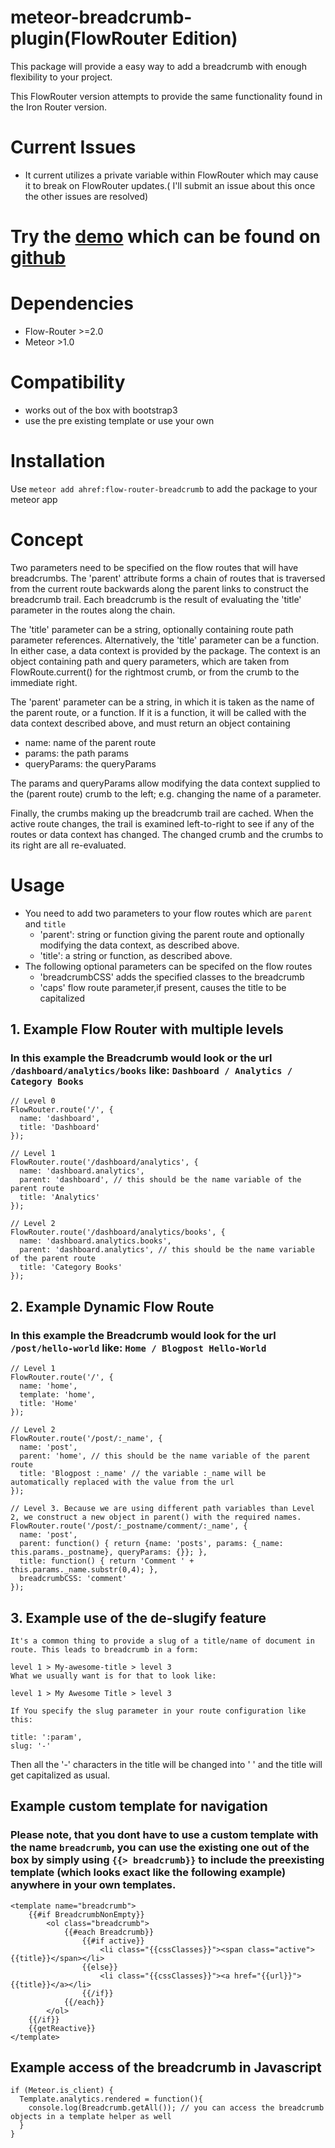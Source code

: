 meteor-breadcrumb-plugin(FlowRouter Edition)
========================

This package will provide a easy way to add a breadcrumb with enough flexibility to your project.

This FlowRouter version attempts to provide the same functionality found in the Iron Router version.

# Current Issues

* It current utilizes a private variable within FlowRouter which may cause it to break on FlowRouter updates.( I'll submit an issue about this once the other issues are resolved)

# Try the [demo](http://meteor-breadcrumb-plugin-basic-example.meteor.com) which can be found on [github](https://github.com/rfox90/meteor-breadcrumb-plugin/tree/master/examples/basic)

# Dependencies

* Flow-Router >=2.0
* Meteor >1.0

# Compatibility

* works out of the box with bootstrap3
* use the pre existing template or use your own

# Installation

Use `meteor add ahref:flow-router-breadcrumb` to add the package to your meteor app

# Concept
Two parameters need to be specified on the flow routes that will have breadcrumbs.
The 'parent' attribute forms a chain of routes that is traversed from the current route backwards along the parent links to construct the breadcrumb trail.
Each breadcrumb is the result of evaluating the 'title' parameter in the routes along the chain.

The 'title' parameter can be a string, optionally containing route path parameter references.
Alternatively, the 'title' parameter can be a function. In either case, a data context is provided by the package.
The context is an object containing path and query parameters, which are taken from FlowRoute.current() for the rightmost crumb, or from the crumb to the immediate right. 

The 'parent' parameter can be a string, in which it is taken as the name of the parent route, or a function.
If it is a function, it will be called with the data context described above, and must return an object containing
* name: name of the parent route
* params: the path params
* queryParams: the queryParams

The params and queryParams allow modifying the data context supplied to the (parent route) crumb to the left; e.g. changing the name of a parameter.

Finally, the crumbs making up the breadcrumb trail are cached. When the active route changes, the trail is examined left-to-right to see if any of the routes or data context has changed.
The changed crumb and the crumbs to its right are all re-evaluated.

# Usage

* You need to add two parameters to your flow routes which are `parent` and `title`
    * 'parent': string or function giving the parent route and optionally modifying the data context, as described above.
    * 'title': a string or function, as described above.
* The following optional parameters can be specifed on the flow routes
    * 'breadcrumbCSS' adds the specified classes to the breadcrumb
    * 'caps' flow route parameter,if present, causes the title to be capitalized

## 1. Example Flow Router with multiple levels

### In this example the Breadcrumb would look or the url `/dashboard/analytics/books` like: `Dashboard / Analytics / Category Books`

```
// Level 0
FlowRouter.route('/', {
  name: 'dashboard',
  title: 'Dashboard'
});

// Level 1
FlowRouter.route('/dashboard/analytics', {
  name: 'dashboard.analytics',
  parent: 'dashboard', // this should be the name variable of the parent route
  title: 'Analytics'
});

// Level 2
FlowRouter.route('/dashboard/analytics/books', {
  name: 'dashboard.analytics.books',
  parent: 'dashboard.analytics', // this should be the name variable of the parent route
  title: 'Category Books'
});
```

## 2. Example Dynamic Flow Route

### In this example the Breadcrumb would look for the url `/post/hello-world` like: `Home / Blogpost Hello-World`

```
// Level 1
FlowRouter.route('/', {
  name: 'home',
  template: 'home',
  title: 'Home'
});

// Level 2
FlowRouter.route('/post/:_name', {
  name: 'post',
  parent: 'home', // this should be the name variable of the parent route
  title: 'Blogpost :_name' // the variable :_name will be automatically replaced with the value from the url
});

// Level 3. Because we are using different path variables than Level 2, we construct a new object in parent() with the required names.
FlowRouter.route('/post/:_postname/comment/:_name', {
  name: 'post',
  parent: function() { return {name: 'posts', params: {_name: this.params._postname}, queryParams: {}}; },
  title: function() { return 'Comment ' + this.params._name.substr(0,4); },
  breadcrumbCSS: 'comment'
});
```

## 3. Example use of the de-slugify feature
```
It's a common thing to provide a slug of a title/name of document in route. This leads to breadcrumb in a form:

level 1 > My-awesome-title > level 3
What we usually want is for that to look like:

level 1 > My Awesome Title > level 3

If You specify the slug parameter in your route configuration like this:

title: ':param',
slug: '-'
```
Then all the '-' characters in the title will be changed into ' ' and the title will get capitalized as usual.

## Example custom template for navigation

### Please note, that you dont have to use a custom template with the name `breadcrumb`, you can use the existing one out of the box by simply using `{{> breadcrumb}}` to include the preexisting template (which looks exact like the following example) anywhere in your own templates.

```
<template name="breadcrumb">
    {{#if BreadcrumbNonEmpty}}
        <ol class="breadcrumb">
            {{#each Breadcrumb}}
                {{#if active}}
                    <li class="{{cssClasses}}"><span class="active">{{title}}</span></li>
                {{else}}
                    <li class="{{cssClasses}}"><a href="{{url}}">{{title}}</a></li>
                {{/if}}
            {{/each}}
        </ol>
    {{/if}}
    {{getReactive}}
</template>
```

## Example access of the breadcrumb in Javascript

```
if (Meteor.is_client) {
  Template.analytics.rendered = function(){
    console.log(Breadcrumb.getAll()); // you can access the breadcrumb objects in a template helper as well
  }
}
```
